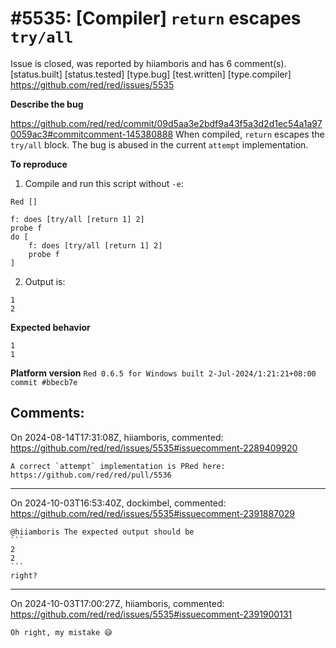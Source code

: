 
#5535: [Compiler] `return` escapes `try/all`
================================================================================
Issue is closed, was reported by hiiamboris and has 6 comment(s).
[status.built] [status.tested] [type.bug] [test.written] [type.compiler]
<https://github.com/red/red/issues/5535>

**Describe the bug**

https://github.com/red/red/commit/09d5aa3e2bdf9a43f5a3d2d1ec54a1a970059ac3#commitcomment-145380888
When compiled, `return` escapes the `try/all` block. The bug is abused in the current `attempt` implementation.

**To reproduce**

1. Compile and run this script without `-e`:
```
Red []

f: does [try/all [return 1] 2]
probe f
do [
	f: does [try/all [return 1] 2]
	probe f
]
```
2. Output is:
```
1
2
```

**Expected behavior**

```
1
1
```

**Platform version**
`Red 0.6.5 for Windows built 2-Jul-2024/1:21:21+08:00  commit #bbecb7e`


Comments:
--------------------------------------------------------------------------------

On 2024-08-14T17:31:08Z, hiiamboris, commented:
<https://github.com/red/red/issues/5535#issuecomment-2289409920>

    A correct `attempt` implementation is PRed here: https://github.com/red/red/pull/5536

--------------------------------------------------------------------------------

On 2024-10-03T16:53:40Z, dockimbel, commented:
<https://github.com/red/red/issues/5535#issuecomment-2391887029>

    @hiiamboris The expected output should be
    ```
    2
    2
    ```
    right?

--------------------------------------------------------------------------------

On 2024-10-03T17:00:27Z, hiiamboris, commented:
<https://github.com/red/red/issues/5535#issuecomment-2391900131>

    Oh right, my mistake 😅

